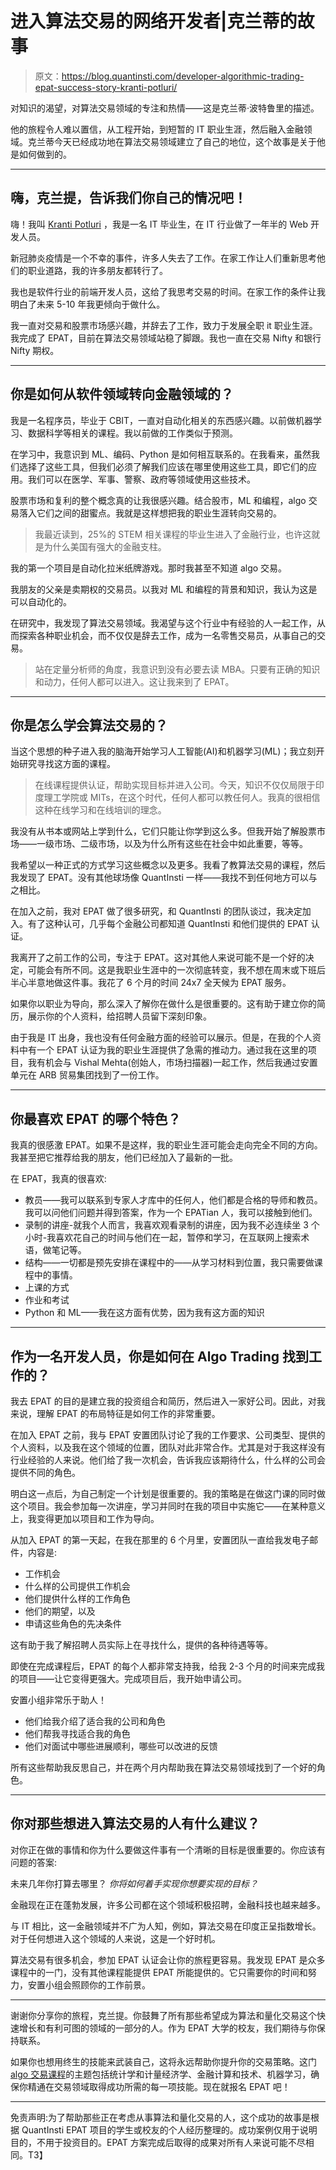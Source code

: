 # 进入算法交易的网络开发者|克兰蒂的故事

> 原文：<https://blog.quantinsti.com/developer-algorithmic-trading-epat-success-story-kranti-potluri/>

对知识的渴望，对算法交易领域的专注和热情——这是克兰蒂·波特鲁里的描述。

他的旅程令人难以置信，从工程开始，到短暂的 IT 职业生涯，然后融入金融领域。克兰蒂今天已经成功地在算法交易领域建立了自己的地位，这个故事是关于他是如何做到的。

* * *

## 嗨，克兰提，告诉我们你自己的情况吧！

嗨！我叫 [Kranti Potluri](https://www.linkedin.com/in/potluri-sai-kranti-kiran-37a57b114/) ，我是一名 IT 毕业生，在 IT 行业做了一年半的 Web 开发人员。

新冠肺炎疫情是一个不幸的事件，许多人失去了工作。在家工作让人们重新思考他们的职业道路，我的许多朋友都转行了。

我也是软件行业的前端开发人员，这给了我思考交易的时间。在家工作的条件让我明白了未来 5-10 年我更倾向于做什么。

我一直对交易和股票市场感兴趣，并辞去了工作，致力于发展全职 it 职业生涯。我完成了 EPAT，目前在算法交易领域站稳了脚跟。我也一直在交易 Nifty 和银行 Nifty 期权。

* * *

## 你是如何从软件领域转向金融领域的？

我是一名程序员，毕业于 CBIT，一直对自动化相关的东西感兴趣。以前做机器学习、数据科学等相关的课程。我以前做的工作类似于预测。

在学习中，我意识到 ML、编码、Python 是如何相互联系的。在我看来，虽然我们选择了这些工具，但我们必须了解我们应该在哪里使用这些工具，即它们的应用。我们可以在医学、军事、警察、政府等领域使用这些技术。

股票市场和复利的整个概念真的让我很感兴趣。结合股市，ML 和编程，algo 交易落入它们之间的甜蜜点。我就是这样想把我的职业生涯转向交易的。

> 我最近读到，25%的 STEM 相关课程的毕业生进入了金融行业，也许这就是为什么美国有强大的金融支柱。

我的第一个项目是自动化拉米纸牌游戏。那时我甚至不知道 algo 交易。

我朋友的父亲是卖期权的交易员。以我对 ML 和编程的背景和知识，我认为这是可以自动化的。

在研究中，我发现了算法交易领域。我渴望与这个行业中有经验的人一起工作，从而探索各种职业机会，而不仅仅是辞去工作，成为一名零售交易员，从事自己的交易。

> 站在定量分析师的角度，我意识到没有必要去读 MBA。只要有正确的知识和动力，任何人都可以进入。这让我来到了 EPAT。

* * *

## 你是怎么学会算法交易的？

当这个思想的种子进入我的脑海开始学习人工智能(AI)和机器学习(ML)；我立刻开始研究寻找这方面的课程。

> 在线课程提供认证，帮助实现目标并进入公司。今天，知识不仅仅局限于印度理工学院或 MITs，在这个时代，任何人都可以教任何人。我真的很相信这种在线学习和在线培训的理念。

我没有从书本或网站上学到什么，它们只能让你学到这么多。但我开始了解股票市场——一级市场、二级市场，以及为什么所有这些在社会中如此重要，等等。

我希望以一种正式的方式学习这些概念以及更多。我看了教算法交易的课程，然后我发现了 EPAT。没有其他球场像 QuantInsti 一样——我找不到任何地方可以与之相比。

在加入之前，我对 EPAT 做了很多研究，和 QuantInsti 的团队谈过，我决定加入。有了这种认可，几乎每个金融公司都知道 QuantInsti 和他们提供的 EPAT 认证。

我离开了之前工作的公司，专注于 EPAT。这对其他人来说可能不是一个好的决定，可能会有所不同。这是我职业生涯中的一次彻底转变，我不想在周末或下班后半心半意地做这件事。我花了 6 个月的时间 24x7 全天候为 EPAT 服务。

如果你以职业为导向，那么深入了解你在做什么是很重要的。这有助于建立你的简历，展示你的个人资料，给招聘人员留下深刻印象。

由于我是 IT 出身，我也没有任何金融方面的经验可以展示。但是，在我的个人资料中有一个 EPAT 认证为我的职业生涯提供了急需的推动力。通过我在这里的项目，我有机会与 Vishal Mehta(创始人，市场扫描器)一起工作，然后我通过安置单元在 ARB 贸易集团找到了一份工作。

* * *

## 你最喜欢 EPAT 的哪个特色？

我真的很感激 EPAT。如果不是这样，我的职业生涯可能会走向完全不同的方向。我甚至把它推荐给我的朋友，他们已经加入了最新的一批。

在 EPAT，我真的很喜欢:

*   教员——我可以联系到专家人才库中的任何人，他们都是合格的导师和教员。我可以问他们问题并得到答案，作为一个 EPATian 人，我可以接触到他们。
*   录制的讲座-就我个人而言，我喜欢观看录制的讲座，因为我不必连续坐 3 个小时-我喜欢花自己的时间与他们在一起，暂停和学习，在互联网上搜索术语，做笔记等。
*   结构——一切都是预先安排在课程中的——从学习材料到位置，我只需要做课程中的事情。
*   上课的方式
*   作业和考试
*   Python 和 ML——我在这方面有优势，因为我有这方面的知识

* * *

## 作为一名开发人员，你是如何在 Algo Trading 找到工作的？

我去 EPAT 的目的是建立我的投资组合和简历，然后进入一家好公司。因此，对我来说，理解 EPAT 的布局特征是如何工作的非常重要。

在加入 EPAT 之前，我与 EPAT 安置团队讨论了我的工作要求、公司类型、提供的个人资料，以及我在这个领域的位置，团队对此非常合作。尤其是对于我这样没有行业经验的人来说。他们给了我一次机会，告诉我应该期待什么，什么样的公司会提供不同的角色。

明白这一点后，为自己制定一个计划是很重要的。我的策略是在做这门课的同时做这个项目。我会参加每一次讲座，学习并同时在我的项目中实施它——在某种意义上，我变得更加以项目和工作为导向。

从加入 EPAT 的第一天起，在我在那里的 6 个月里，安置团队一直给我发电子邮件，内容是:

*   工作机会
*   什么样的公司提供工作机会
*   他们提供什么样的工作角色
*   他们的期望，以及
*   申请这些角色的先决条件

这有助于我了解招聘人员实际上在寻找什么，提供的各种待遇等等。

即使在完成课程后，EPAT 的每个人都非常支持我，给我 2-3 个月的时间来完成我的项目——让它变得更强大。完成项目后，我开始申请公司。

安置小组非常乐于助人！

*   他们给我介绍了适合我的公司和角色
*   他们帮我寻找适合我的角色
*   他们对面试中哪些进展顺利，哪些可以改进的反馈

所有这些帮助我反思自己，并在两个月内帮助我在算法交易领域找到了一个好的角色。

* * *

## 你对那些想进入算法交易的人有什么建议？

对你正在做的事情和你为什么要做这件事有一个清晰的目标是很重要的。你应该有问题的答案:

未来几年你打算去哪里？
*你将如何着手实现你想要实现的目标？*

金融现在正在蓬勃发展，许多公司都在这个领域积极招聘，金融科技也越来越多。

与 IT 相比，这一金融领域并不广为人知，例如，算法交易在印度正呈指数增长。对于任何想进入这个领域的人来说，这是一个好时机。

算法交易有很多机会，参加 EPAT 认证会让你的旅程更容易。我发现 EPAT 是众多课程中的一门，没有其他课程能提供 EPAT 所能提供的。它只需要你的时间和努力，安置小组会照顾你的工作前景。

* * *

谢谢你分享你的旅程，克兰提。你鼓舞了所有那些希望成为算法和量化交易这个快速增长和有利可图的领域的一部分的人。作为 EPAT 大学的校友，我们期待与你保持联系。

如果你也想用终生的技能来武装自己，这将永远帮助你提升你的交易策略。这门 [algo 交易课程](https://www.quantinsti.com/epat)的主题包括统计学和计量经济学、金融计算和技术、机器学习，确保你精通在交易领域取得成功所需的每一项技能。现在就报名 EPAT 吧！

* * *

免责声明:为了帮助那些正在考虑从事算法和量化交易的人，这个成功的故事是根据 QuantInsti EPAT 项目的学生或校友的个人经历整理的。成功案例仅用于说明目的，不用于投资目的。EPAT 方案完成后取得的成果对所有人来说可能不尽相同。T3】